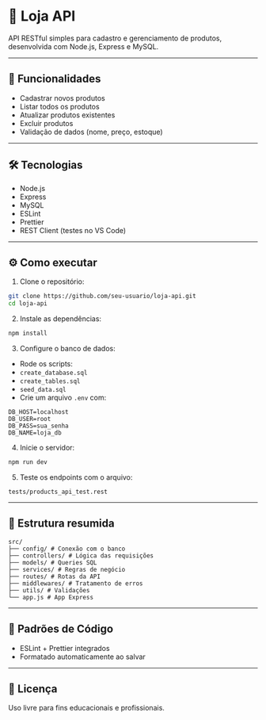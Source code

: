 # 🛒 Loja API

API RESTful simples para cadastro e gerenciamento de produtos, desenvolvida com Node.js, Express e MySQL.

---

## 🚀 Funcionalidades

- Cadastrar novos produtos
- Listar todos os produtos
- Atualizar produtos existentes
- Excluir produtos
- Validação de dados (nome, preço, estoque)

---

## 🛠 Tecnologias

- Node.js
- Express
- MySQL
- ESLint
- Prettier
- REST Client (testes no VS Code)

---

## ⚙️ Como executar

1. Clone o repositório:

```bash
git clone https://github.com/seu-usuario/loja-api.git
cd loja-api
```

2. Instale as dependências:

```bash
npm install
```

3. Configure o banco de dados:

- Rode os scripts:
- `create_database.sql`
- `create_tables.sql`
- `seed_data.sql`
- Crie um arquivo `.env` com:

```env
DB_HOST=localhost
DB_USER=root
DB_PASS=sua_senha
DB_NAME=loja_db
```

4. Inicie o servidor:

```bash
npm run dev
```

5. Teste os endpoints com o arquivo:

```
tests/products_api_test.rest
```

---

## 📁 Estrutura resumida

```
src/
├── config/ # Conexão com o banco
├── controllers/ # Lógica das requisições
├── models/ # Queries SQL
├── services/ # Regras de negócio
├── routes/ # Rotas da API
├── middlewares/ # Tratamento de erros
├── utils/ # Validações
└── app.js # App Express
```

---

## 🧹 Padrões de Código

- ESLint + Prettier integrados
- Formatado automaticamente ao salvar

---

## 📜 Licença

Uso livre para fins educacionais e profissionais.
